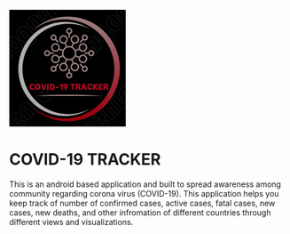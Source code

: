 ![alt text](7.PNG) 
# COVID-19 TRACKER

This is an android based application and built to spread awareness among community regarding corona virus (COVID-19). This application helps you keep track of number of confirmed cases, active cases, fatal cases, new cases, new deaths, and other infromation of different countries through different views and visualizations. 
